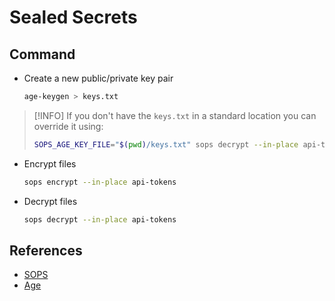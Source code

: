 # Sealed Secrets

## Command

- Create a new public/private key pair

  ```sh
  age-keygen > keys.txt
  ```

> [!INFO]
> If you don't have the `keys.txt` in a standard location you can override it using:
> ```sh
> SOPS_AGE_KEY_FILE="$(pwd)/keys.txt" sops decrypt --in-place api-tokens
> ```

- Encrypt files

  ```sh
  sops encrypt --in-place api-tokens
  ```

- Decrypt files

  ```sh
  sops decrypt --in-place api-tokens
  ```

## References

- [SOPS]()
- [Age]()